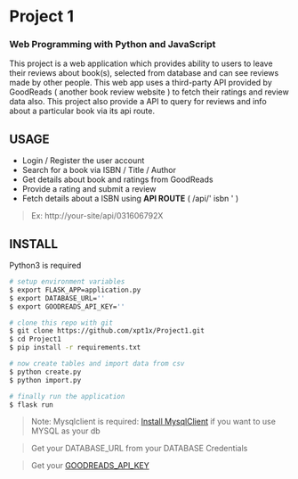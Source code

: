 # Project 1

### Web Programming with Python and JavaScript

This project is a web application which provides ability to users to leave their reviews about book(s), selected from database and can see reviews made by other people. This web app uses a third-party API provided by GoodReads ( another book review website ) to fetch their ratings and review data also. This project also provide a API to query for reviews and info about a particular book via its api route.

## USAGE

- Login / Register the user account
- Search for a book via ISBN / Title / Author
- Get details about book and ratings from GoodReads
- Provide a rating and submit a review
- Fetch details about a ISBN using **API ROUTE** ( /api/' isbn ' ) 
> Ex: http://your-site/api/031606792X

## INSTALL 

Python3 is required

```bash
# setup environment variables
$ export FLASK_APP=application.py
$ export DATABASE_URL=''
$ export GOODREADS_API_KEY=''

# clone this repo with git
$ git clone https://github.com/xpt1x/Project1.git
$ cd Project1
$ pip install -r requirements.txt

# now create tables and import data from csv
$ python create.py
$ python import.py

# finally run the application
$ flask run
```

> Note: Mysqlclient is required: [Install MysqlClient](https://github.com/PyMySQL/mysqlclient-python) if you want to use MYSQL as your db

> Get your DATABASE_URL from your DATABASE Credentials 

> Get your [GOODREADS_API_KEY](https://www.goodreads.com/api)
